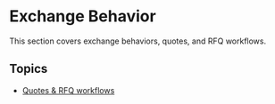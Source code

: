 # Exchange Behavior

This section covers exchange behaviors, quotes, and RFQ workflows.

## Topics

- [Quotes & RFQ workflows](../quotes-and-rfq-workflows/README.md)